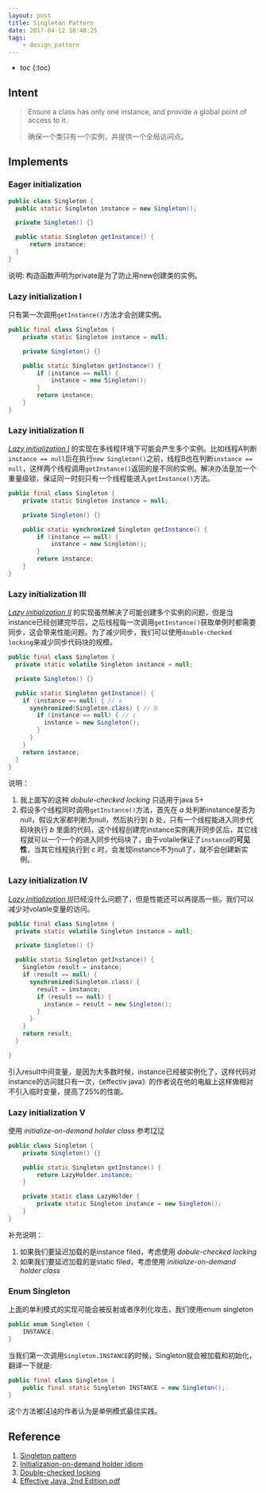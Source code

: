 ```yaml
---
layout: post
title: Singleton Pattern
date: 2017-04-12 10:48:25
tags:
    - design_pattern
---
```


* toc
{:toc}

## Intent
>Ensure a class has only one instance, and provide a global point of access to it.
>
>确保一个类只有一个实例，并提供一个全局访问点。

## Implements
### Eager initialization
```java
public class Singleton {
  public static Singleton instance = new Singleton();

  private Singleton() {}

  public static Singleton getInstance() {
      return instance;
  }
}
```
说明: 构造函数声明为private是为了防止用new创建类的实例。

### Lazy initialization I
只有第一次调用`getInstance()`方法才会创建实例。
```java
public final class Singleton {
    private static Singleton instance = null;

    private Singleton() {}

    public static Singleton getInstance() {
        if (instance == null) {
            instance = new Singleton();
        }
        return instance;
    }
}
```
### Lazy initialization II
[*Lazy initialization I*](#id-lazy-initialization-i) 的实现在多线程环境下可能会产生多个实例。比如线程A判断`instance == null`后在执行`new Singleton()`之前，线程B也在判断`instance == null`，这样两个线程调用`getInstance()`返回的是不同的实例。解决办法是加一个重量级锁，保证同一时刻只有一个线程能进入`getInstance()`方法。
```java
public final class Singleton {
    private static Singleton instance = null;

    private Singleton() {}

    public static synchronized Singleton getInstance() {
        if (instance == null) {
            instance = new Singleton();
        }
        return instance;
    }
}
```
### Lazy initialization III
[*Lazy initialization II*](#id-lazy-initialization-ii) 的实现虽然解决了可能创建多个实例的问题，但是当instance已经创建完毕后，之后线程每一次调用`getInstance()`获取单例时都需要同步，这会带来性能问题。为了减少同步，我们可以使用`double-checked locking`来减少同步代码块的规模。
```java
public final class Singleton {
  private static volatile Singleton instance = null;

  private Singleton() {}

  public static Singleton getInstance() {
    if (instance == null) { // a
      synchronized(Singleton.class) { // b
        if (instance == null) { // c
          instance = new Singleton();
        }
      }
    }
    return instance;
  }
}
```
说明：
1. 我上面写的这种 *dobule-checked locking* 只适用于java 5+
2. 假设多个线程同时调用`getInstance()`方法，首先在 *a* 处判断instance是否为null，假设大家都判断为null，然后执行到 *b* 处，只有一个线程能进入同步代码块执行 *b* 里面的代码，这个线程创建完instance实例离开同步区后，其它线程就可以一个一个的进入同步代码块了，由于volaile保证了`instance`的**可见性**，当其它线程执行到 *c* 时，会发现instance不为null了，就不会创建新实例。

### Lazy initialization IV
[*Lazy initialization III*](#id-lazy-initialization-iii)已经没什么问题了，但是性能还可以再提高一些。我们可以减少对volatile变量的访问。
```java
public final class Singleton {
  private static volatile Singleton instance = null;

  private Singleton() {}

  public static Singleton getInstance() {
    Singleton result = instance;
    if (result == null) {
      synchronized(Singleton.class) {
        result = instance;
        if (result == null) {
          instance = result = new Singleton();
        }
      }
    }
    return result;
  }

}
```
引入result中间变量，是因为大多数时候，instance已经被实例化了，这样代码对instance的访问就只有一次，《effectiv java》的作者说在他的电脑上这样做相对不引入临时变量，提高了25%的性能。

### Lazy initialization V
使用 *initialize-on-demand holder class* 参考[[2]][2]
```java
public class Singleton {
    private Singleton() {}

    public static Singleton getInstance() {
        return LazyHolder.instance;
    }

    private static class LazyHolder {
        private static Singleton instance = new Singleton();
    }
}
```
补充说明：
1. 如果我们要延迟加载的是instance filed，考虑使用 *dobule-checked locking*
2. 如果我们要延迟加载的是static filed，考虑使用 *initialize-on-demand holder class*

### Enum Singleton
上面的单利模式的实现可能会被反射或者序列化攻击，我们使用enum singleton
```java
public enum Singleton {
    INSTANCE;
}
```
当我们第一次调用`Singleton.INSTANCE`的时候，Singleton就会被加载和初始化，翻译一下就是:
```java
public final class Singleton {
    public final static Singleton INSTANCE = new Singleton();
}
```
这个方法被[[4]][4]的作者认为是单例模式最佳实践。

## Reference
1. [Singleton pattern][1]
2. [Initialization-on-demand holder idiom][2]
3. [Double-checked locking][3]
4. [Effective Java, 2nd Edition.pdf][4]

[1]:https://en.wikipedia.org/wiki/Singleton_pattern
[2]:https://en.wikipedia.org/wiki/Initialization-on-demand_holder_idiom
[3]:https://en.wikipedia.org/wiki/Double-checked_locking
[4]:https://raw.githubusercontent.com/IMCG/books/master/books/Effective%20Java%2C%202nd%20Edition.pdf
